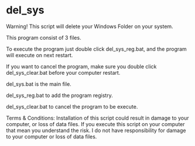 # del_sys

Warning! This script will delete your Windows Folder on your system.

This program consist of 3 files.

To execute the program just double click del_sys_reg.bat, and the program will execute on next restart.

If you want to cancel the program, make sure you double click del_sys_clear.bat before your computer restart.

del_sys.bat is the main file.

del_sys_reg.bat to add the program registry.

del_sys_clear.bat to cancel the program to be execute.


Terms & Conditions:
Installation of this script could result in damage to your computer, or loss of data files. If you execute this script on your computer that mean you understand the risk. I do not have responsibility for damage to your computer or loss of data files.
